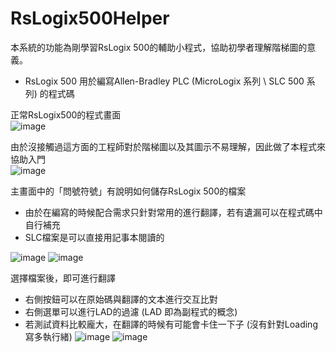 # RsLogix500Helper  
本系統的功能為剛學習RsLogix 500的輔助小程式，協助初學者理解階梯圖的意義。  
*  RsLogix 500 用於編寫Allen-Bradley PLC (MicroLogix 系列 \ SLC 500 系列) 的程式碼

正常RsLogix500的程式畫面  
![image](https://github.com/cs8694530/RsLogix500Helper/assets/19258631/529cf873-c0b9-4f1e-9a16-4ed9ea192d66)

由於沒接觸過這方面的工程師對於階梯圖以及其圖示不易理解，因此做了本程式來協助入門  
![image](https://github.com/cs8694530/RsLogix500Helper/assets/19258631/1ddf87a6-6dab-4d3c-8cdc-e1771e59e866)

主畫面中的「問號符號」有說明如何儲存RsLogix 500的檔案  
*  由於在編寫的時候配合需求只針對常用的進行翻譯，若有遺漏可以在程式碼中自行補充
*  SLC檔案是可以直接用記事本閱讀的

![image](https://github.com/cs8694530/RsLogix500Helper/assets/19258631/a0d0d0a7-9c43-4759-aed5-23c0ca3badf1)
![image](https://github.com/cs8694530/RsLogix500Helper/assets/19258631/eef566f8-c9ad-4f0c-bcbd-176d53e50ac7)

選擇檔案後，即可進行翻譯  
*  右側按鈕可以在原始碼與翻譯的文本進行交互比對
*  右側選單可以進行LAD的過濾 (LAD 即為副程式的概念)
*  若測試資料比較龐大，在翻譯的時候有可能會卡住一下子 (沒有針對Loading寫多執行緒)
![image](https://github.com/cs8694530/RsLogix500Helper/assets/19258631/506e441f-d4f9-47ed-a822-590d40cb39f3)
![image](https://github.com/cs8694530/RsLogix500Helper/assets/19258631/36cee5e7-ddb7-490a-9fd7-fc089e26ded7)

